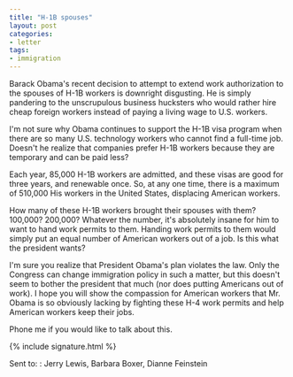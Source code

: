 ```yaml
---
title: "H-1B spouses"
layout: post
categories:
- letter
tags:
- immigration
---
```


Barack Obama's recent decision to attempt to extend work authorization to the spouses of H-1B workers is downright disgusting. He is simply pandering to the unscrupulous business hucksters who would rather hire cheap foreign workers instead of paying a living wage to U.S. workers.

I'm not sure why Obama continues to support the H-1B visa program when there are so many U.S. technology workers who cannot find a full-time job. Doesn't he realize that companies prefer H-1B workers because they are temporary and can be paid less?

Each year, 85,000 H-1B workers are admitted, and these visas are good for three years, and renewable once. So, at any one time, there is a maximum of 510,000 His workers in the United States, displacing American workers.

How many of these H-1B workers brought their spouses with them? 100,000? 200,000? Whatever the number, it's absolutely insane for him to want to hand work permits to them. Handing work permits to them would simply put an equal number of American workers out of a job. Is this what the president wants?

I'm sure you realize that President Obama's plan violates the law. Only the Congress can change immigration policy in such a matter, but this doesn't seem to bother the president that much (nor does putting Americans out of work). I hope you will show the compassion for American workers that Mr. Obama is so obviously lacking by fighting these H-4 work permits and help American workers keep their jobs.

Phone me if you would like to talk about this.

{% include signature.html %}

Sent to:
: Jerry Lewis, Barbara Boxer, Dianne Feinstein
